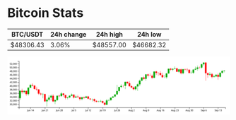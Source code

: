 # Bitcoin Stats

BTC/USDT|24h change|24h high|24h low|
|---|---|---|---|
|$48306.43|3.06%|$48557.00|$46682.32|

<img src="./chart.svg">
